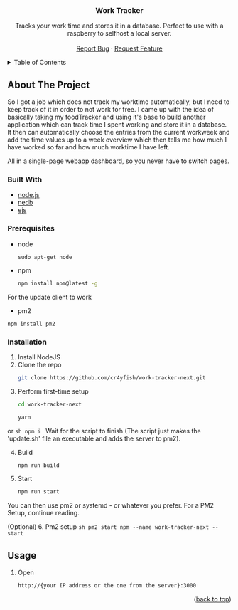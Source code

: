 <div id="top"></div>

<br />
<div align="center">

  <h3 align="center">Work Tracker</h3>

  <p align="center">
    Tracks your work time and stores it in a database. Perfect to use with a raspberry to selfhost a local server.
    <br />
    <br />
    <a href="https://github.com/cr4yfish/work-tracker/issues">Report Bug</a>
    ·
    <a href="https://github.com/cr4yfish/work-tracker/issues">Request Feature</a>
  </p>
</div>


<details>
  <summary>Table of Contents</summary>
  <ol>
    <li>
      <a href="#about-the-project">About The Project</a>
      <ul>
        <li><a href="#built-with">Built With</a></li>
      </ul>
    </li>
    <li>
      <ul>
        <li><a href="#prerequisites">Prerequisites</a></li>
        <li><a href="#installation">Installation</a></li>
        <li><a href="#settings">Settings</a></li>
        <li><a href="#usage">Usage</a></li>
      </ul>
    </li>
    <li><a href="#usage">Usage</a></li>
  </ol>
</details>


## About The Project


So I got a job which does not track my worktime automatically, but I need to keep track of it in order to not work for free.
I came up with the idea of basically taking my foodTracker and using it's base to build another application which
can track time I spent working and store it in a database. It then can automatically choose the entries from the current workweek and
add the time values up to a week overview which then tells me how much I have worked so far and how much worktime I have left.

All in a single-page webapp dashboard, so you never have to switch pages.


### Built With

* [node.js](https://nodejs.org/en/)
* [nedb](https://www.npmjs.com/package/@seald-io/nedb)
* [ejs](https://ejs.co/)



### Prerequisites

* node
    ```
    sudo apt-get node
    ```

* npm
  ```sh
  npm install npm@latest -g
  ```

For the update client to work
* pm2
 ```
 npm install pm2
 ```

### Installation

1. Install NodeJS
2. Clone the repo
    ```sh
    git clone https://github.com/cr4yfish/work-tracker-next.git
    ```
3. Perform first-time setup
    ```sh
    cd work-tracker-next
    ```
    ```sh
    yarn
    ```
or
    ```sh
    npm i
    ```
Wait for the script to finish (The script just makes the 'update.sh' file an executable and adds the server to pm2).

4. Build
    ```sh
    npm run build
    ```
    
5. Start
    ```sh
    npm run start
    ```

You can then use pm2 or systemd - or whatever you prefer. For a PM2 Setup, continue reading.

(Optional)
6. Pm2 setup
    ```sh
    pm2 start npm --name work-tracker-next -- start
    ```
    
## Usage

1. Open   
    ```sh
    http://{your IP address or the one from the server}:3000
    ```

<p align="right">(<a href="#top">back to top</a>)</p>
